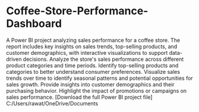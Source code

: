 # Coffee-Store-Performance-Dashboard
A Power BI project analyzing sales performance for a coffee store. The report includes key insights on sales trends, top-selling products, and customer demographics, with interactive visualizations to support data-driven decisions.
Analyze the store's sales performance across different product categories and time periods.
Identify top-selling products and categories to better understand consumer preferences.
Visualize sales trends over time to identify seasonal patterns and potential opportunities for sales growth.
Provide insights into customer demographics and their purchasing behavior.
Highlight the impact of promotions or campaigns on sales performance.
[Download the full Power BI project file] C:/Users/rawat/OneDrive/Documents
